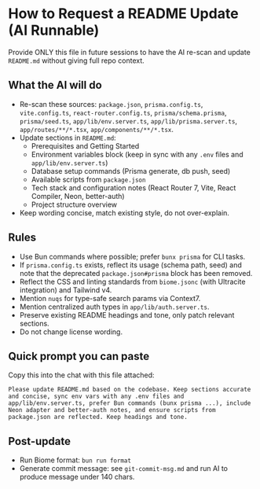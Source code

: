 # How to Request a README Update (AI Runnable)

Provide ONLY this file in future sessions to have the AI re-scan and update `README.md` without giving full repo context.

## What the AI will do

- Re-scan these sources: `package.json`, `prisma.config.ts`, `vite.config.ts`, `react-router.config.ts`, `prisma/schema.prisma`, `prisma/seed.ts`, `app/lib/env.server.ts`, `app/lib/prisma.server.ts`, `app/routes/**/*.tsx`, `app/components/**/*.tsx`.
- Update sections in `README.md`:
  - Prerequisites and Getting Started
  - Environment variables block (keep in sync with any `.env` files and `app/lib/env.server.ts`)
  - Database setup commands (Prisma generate, db push, seed)
  - Available scripts from `package.json`
  - Tech stack and configuration notes (React Router 7, Vite, React Compiler, Neon, better-auth)
  - Project structure overview
- Keep wording concise, match existing style, do not over-explain.

## Rules

- Use Bun commands where possible; prefer `bunx prisma` for CLI tasks.
- If `prisma.config.ts` exists, reflect its usage (schema path, seed) and note that the deprecated `package.json#prisma` block has been removed.
- Reflect the CSS and linting standards from `biome.jsonc` (with Ultracite integration) and Tailwind v4.
- Mention `nuqs` for type-safe search params via Context7.
- Mention centralized auth types in `app/lib/auth.server.ts`.
- Preserve existing README headings and tone, only patch relevant sections.
- Do not change license wording.

## Quick prompt you can paste

Copy this into the chat with this file attached:

```
Please update README.md based on the codebase. Keep sections accurate and concise, sync env vars with any .env files and app/lib/env.server.ts, prefer Bun commands (bunx prisma ...), include Neon adapter and better-auth notes, and ensure scripts from package.json are reflected. Keep headings and tone.
```

## Post-update

- Run Biome format: `bun run format`
- Generate commit message: see `git-commit-msg.md` and run AI to produce message under 140 chars.
